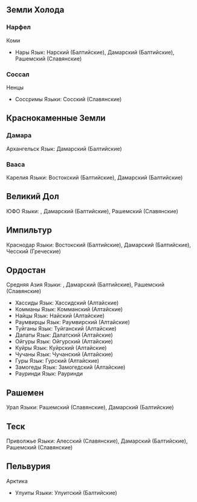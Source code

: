 ## Земли Холода

### Нарфел

Коми
*   Нары
    Язык: Нарский (Балтийские), Дамарский (Балтийские), Рашемский (Славянские)


### Соссал

Ненцы
*   Соссримы
    Языки: Сосский (Славянские)

## Краснокаменные Земли

### Дамара

Архангельск
Язык: Дамарский (Балтийские)

### Вааса

Карелия
Языки: Востокский (Балтийские), Дамарский (Балтийские)

## Великий Дол

ЮФО
Языки: , Дамарский (Балтийские), Рашемский (Славянские)

## Импильтур

Краснодар
Языки: Востокский (Балтийские), Дамарский (Балтийские), Чесский (Греческие)

## Ордостан

Средняя Азия
Языки: , Дамарский (Балтийские), Рашемский (Славянские)
*   Хассиды
    Язык: Хассидский (Алтайские)
*   Комманы
    Язык: Комманский (Алтайские)
*   Найцы
    Язык: Найский (Алтайские)
*   Раумвирцы
    Язык: Раумвирский (Алтайские)
*   Туйганы
    Язык: Туйганский (Алтайские)
*   Далаты
    Язык: Далатский (Алтайские)
*   Ойгуры
    Язык: Ойгурский (Алтайские)
*   Куйры
    Язык: Куйрский (Алтайские)
*   Чучаны
    Язык: Чучанский (Алтайские)
*   Гуры
    Язык: Гурский (Алтайские)
*   Замогеды
    Язык: Замогедский (Алтайские)
*   Рауринди
    Язык: Рауринди

## Рашемен

Урал
Языки: Рашемский (Славянские), Дамарский (Балтийские)

## Теск

Приволжье
Языки: Алесский (Славянские), Дамарский (Балтийские), Рашемский (Славянские)

## Пельвурия

Арктика

*   Улуиты
    Языки: Улуитский (Балтийские)
